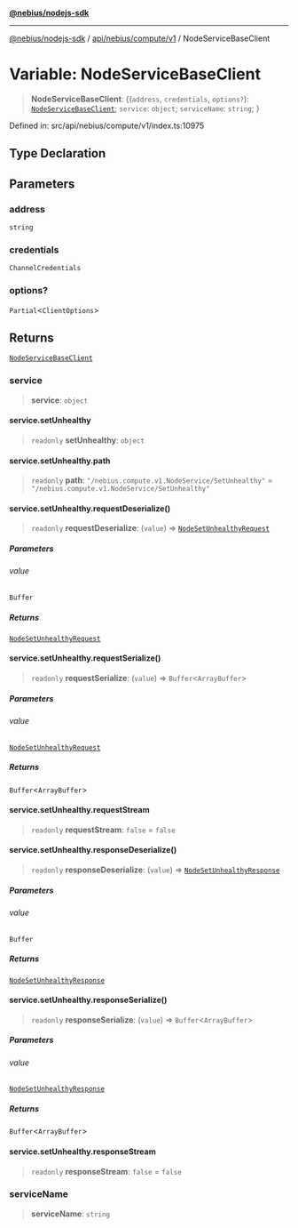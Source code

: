 [**@nebius/nodejs-sdk**](../../../../../README.md)

***

[@nebius/nodejs-sdk](../../../../../README.md) / [api/nebius/compute/v1](../README.md) / NodeServiceBaseClient

# Variable: NodeServiceBaseClient

> **NodeServiceBaseClient**: \{(`address`, `credentials`, `options?`): [`NodeServiceBaseClient`](../interfaces/NodeServiceBaseClient.md); `service`: `object`; `serviceName`: `string`; \}

Defined in: src/api/nebius/compute/v1/index.ts:10975

## Type Declaration

## Parameters

### address

`string`

### credentials

`ChannelCredentials`

### options?

`Partial`\<`ClientOptions`\>

## Returns

[`NodeServiceBaseClient`](../interfaces/NodeServiceBaseClient.md)

### service

> **service**: `object`

#### service.setUnhealthy

> `readonly` **setUnhealthy**: `object`

#### service.setUnhealthy.path

> `readonly` **path**: `"/nebius.compute.v1.NodeService/SetUnhealthy"` = `"/nebius.compute.v1.NodeService/SetUnhealthy"`

#### service.setUnhealthy.requestDeserialize()

> `readonly` **requestDeserialize**: (`value`) => [`NodeSetUnhealthyRequest`](../interfaces/NodeSetUnhealthyRequest.md)

##### Parameters

###### value

`Buffer`

##### Returns

[`NodeSetUnhealthyRequest`](../interfaces/NodeSetUnhealthyRequest.md)

#### service.setUnhealthy.requestSerialize()

> `readonly` **requestSerialize**: (`value`) => `Buffer`\<`ArrayBuffer`\>

##### Parameters

###### value

[`NodeSetUnhealthyRequest`](../interfaces/NodeSetUnhealthyRequest.md)

##### Returns

`Buffer`\<`ArrayBuffer`\>

#### service.setUnhealthy.requestStream

> `readonly` **requestStream**: `false` = `false`

#### service.setUnhealthy.responseDeserialize()

> `readonly` **responseDeserialize**: (`value`) => [`NodeSetUnhealthyResponse`](../interfaces/NodeSetUnhealthyResponse.md)

##### Parameters

###### value

`Buffer`

##### Returns

[`NodeSetUnhealthyResponse`](../interfaces/NodeSetUnhealthyResponse.md)

#### service.setUnhealthy.responseSerialize()

> `readonly` **responseSerialize**: (`value`) => `Buffer`\<`ArrayBuffer`\>

##### Parameters

###### value

[`NodeSetUnhealthyResponse`](../interfaces/NodeSetUnhealthyResponse.md)

##### Returns

`Buffer`\<`ArrayBuffer`\>

#### service.setUnhealthy.responseStream

> `readonly` **responseStream**: `false` = `false`

### serviceName

> **serviceName**: `string`
